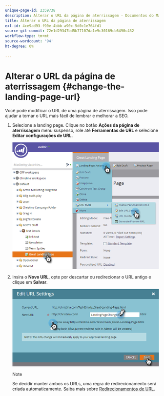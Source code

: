 ```yaml
---
unique-page-id: 2359738
description: Alterar o URL da página de aterrissagem - Documentos do Marketo - Documentação do produto
title: Alterar o URL da página de aterrissagem
exl-id: 4ce9ad93-f90e-4bbb-a90c-5d0c1e764fd1
source-git-commit: 72e1d29347bd5b77107da1e9c30169cb6490c432
workflow-type: tm+mt
source-wordcount: '94'
ht-degree: 0%

---
```


# Alterar o URL da página de aterrissagem {#change-the-landing-page-url}

Você pode modificar o URL de uma página de aterrissagem. Isso pode ajudar a tornar o URL mais fácil de lembrar e melhorar a SEO.

1. Selecione a landing page. Clique no botão **Ações da página de aterrissagem** menu suspenso, role até **Ferramentas de URL** e selecione **Editar configurações de URL**.

   ![](assets/one.png)

1. Insira o **Novo URL**, opte por descartar ou redirecionar o URL antigo e clique em **Salvar**.

   ![](assets/two.png)

   >[!NOTE]
   >
   >Se decidir manter ambos os URLs, uma regra de redirecionamento será criada automaticamente. Saiba mais sobre [Redirecionamentos de URL](/help/marketo/product-docs/demand-generation/landing-pages/personalizing-landing-pages/redirect-a-url-path.md).
